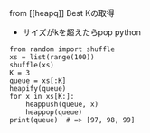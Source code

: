 
from [[heapq]]
Best Kの取得
- サイズがkを超えたらpop
python

```
from random import shuffle
xs = list(range(100))
shuffle(xs)
K = 3
queue = xs[:K]
heapify(queue)
for x in xs[K:]:
    heappush(queue, x)
    heappop(queue)
print(queue)  # => [97, 98, 99]
```


